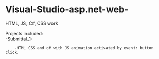 # Visual-Studio-asp.net-web-
HTML, JS, C#, CSS work

  Projects included:  
  -Submittal_1:
        
        -HTML CSS and c# with JS animation activated by event: button click.

